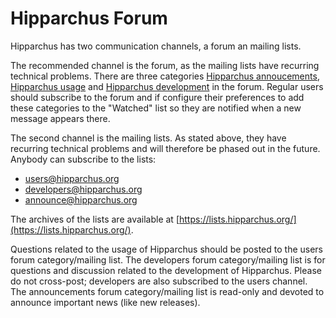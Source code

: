 <!--
 Licensed to the Hipparchus project under one or more
 contributor license agreements.  See the NOTICE file distributed with
 this work for additional information regarding copyright ownership.
 The Hipparchus project licenses this file to You under the Apache License, Version 2.0
 (the "License"); you may not use this file except in compliance with
 the License.  You may obtain a copy of the License at

      http://www.apache.org/licenses/LICENSE-2.0

 Unless required by applicable law or agreed to in writing, software
 distributed under the License is distributed on an "AS IS" BASIS,
 WITHOUT WARRANTIES OR CONDITIONS OF ANY KIND, either express or implied.
 See the License for the specific language governing permissions and
 limitations under the License.
-->
# Hipparchus Forum

Hipparchus has two communication channels, a forum an mailing lists.

The recommended channel is the forum, as the mailing lists have recurring
technical problems. There are three categories
[Hipparchus annoucements](https://forum.orekit.org/c/hipparchus-announcements),
[Hipparchus usage](https://forum.orekit.org/c/hipparchus-usage) and
[Hipparchus development](https://forum.orekit.org/c/hipparchus-development)
in the forum. Regular users should subscribe to the forum and if configure
their preferences to add these categories to the "Watched" list so they are
notified when a new message appears there.

The second channel is the mailing lists. As stated above, they have
recurring technical problems and will therefore be phased out in
the future. Anybody can subscribe to the lists:

  * users@hipparchus.org
  * developers@hipparchus.org
  * announce@hipparchus.org

The archives of the lists are available at [https://lists.hipparchus.org/](https://lists.hipparchus.org/).

Questions related to the usage of Hipparchus should be posted to the
users forum category/mailing list. The developers forum category/mailing list
is for questions and discussion related to the development of Hipparchus.
Please do not cross-post; developers are also subscribed to the users channel.
The announcements forum category/mailing list is read-only
and devoted to announce important news (like new releases).

